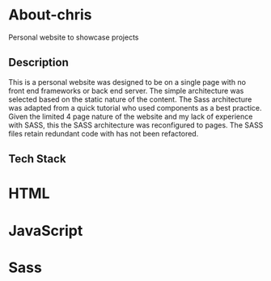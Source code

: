 About-chris
===========

Personal website to showcase projects

Description
-----------
This is a personal website was designed to be on a single page with no front end frameworks or back end server. 
The simple architecture was selected based on the static nature of the content. 
The Sass architecture was adapted from a quick tutorial who used components as a best practice. Given the limited 4 page nature of the website and my lack of experience with SASS, this the SASS architecture was reconfigured to pages. The SASS files retain redundant code with has not been refactored. 


Tech Stack
----------
# HTML
# JavaScript
# Sass 

